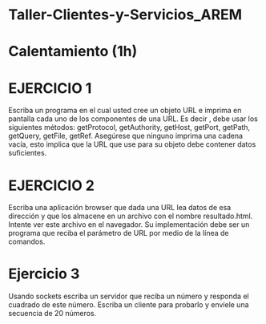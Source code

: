 # Taller-Clientes-y-Servicios_AREM


# Calentamiento (1h)

# EJERCICIO 1
Escriba un programa en el cual usted cree un objeto URL e imprima en pantalla cada uno de los componentes de una URL. Es decir , debe usar los siguientes métodos: getProtocol, getAuthority, getHost, getPort, getPath, getQuery, getFile, getRef. Asegúrese que ninguno imprima una cadena vacía, esto implica que la URL que use para su objeto debe contener datos suficientes.


# EJERCICIO 2
Escriba una aplicación browser que dada una URL lea datos de esa dirección y que los almacene en un archivo con el nombre resultado.html. Intente ver este archivo en el navegador. Su implementación debe ser un programa que reciba el parámetro de URL por medio de la línea de comandos.


# Ejercicio 3
Usando sockets escriba un servidor que reciba un número y responda el cuadrado de este número. Escriba un cliente para probarlo y envíele una secuencia de 20 números.
